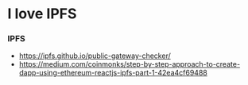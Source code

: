 # I love IPFS

### IPFS 

* https://ipfs.github.io/public-gateway-checker/
* https://medium.com/coinmonks/step-by-step-approach-to-create-dapp-using-ethereum-reactjs-ipfs-part-1-42ea4cf69488